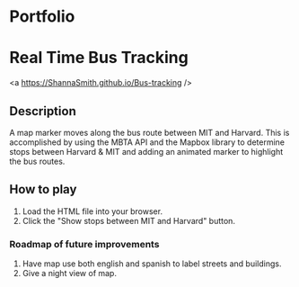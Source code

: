 # Portfolio
# Real Time Bus Tracking
<a https://ShannaSmith.github.io/Bus-tracking />
## Description

A map marker moves along the bus route between MIT and Harvard. This is accomplished by using the MBTA API and the Mapbox library to determine stops between Harvard & MIT and adding an animated marker to highlight the bus routes.
## How to play
  1.  Load the HTML file into your browser.
  2.  Click the "Show stops between MIT and Harvard" button.

### Roadmap of future improvements
1.  Have map use both english and spanish to label streets and buildings.
2.  Give a night view of map.


